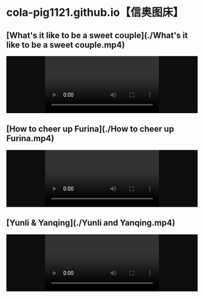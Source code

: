 <html><head><title>信奥图床</title></head></html>

# cola-pig1121.github.io【信奥图床】

<style>
  a{
        color: #1b1f23;
  }
  .box{
        width: auto;
        height: auto;
        background: rgba(0,0,0,0.95);
        margin: 10px auto 0;
        display: flex;
        flex-direction: column;
        justify-content: center;
        align-items: center;
        overflow: hidden;
      }
</style>

## [What's it like to be a sweet couple](./What's it like to be a sweet couple.mp4)

<div class="box">
  <video width="auto" height="auto" controls margin="auto">
    <source src="./What's it like to be a sweet couple.mp4" type="video/mp4"> 
  </video>
</div>

<p></p>

## [How to cheer up Furina](./How to cheer up Furina.mp4)

<div class="box">
  <video width="auto" height="auto" controls margin="auto">
    <source src="./How to cheer up Furina.mp4" type="video/mp4"> 
  </video>
</div>

<p></p>

## [Yunli & Yanqing](./Yunli and Yanqing.mp4)

<div class="box">
  <video width="auto" height="auto" controls margin="auto">
    <source src="./Yunli and Yanqing.mp4" type="video/mp4"> 
  </video>
</div>

<p></p>
